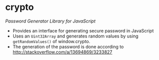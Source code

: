 # crypto
*Password Generator Library for JavaScript*

 - Provides an interface for generating secure password in JavaScript
 - Uses an `Uint32Array` and generates random values by using `getRandomValues()` of window.crypto.
 - The generation of the password is done according to http://stackoverflow.com/a/13694869/3233827
